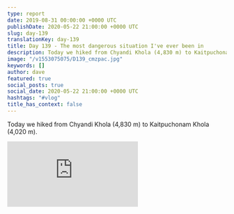 ```yaml
---
type: report
date: 2019-08-31 00:00:00 +0000 UTC
publishDate: 2020-05-22 21:00:00 +0000 UTC
slug: day-139
translationKey: day-139
title: Day 139 - The most dangerous situation I've ever been in
description: Today we hiked from Chyandi Khola (4,830 m) to Kaitpuchonam Khola (4,020 m).
image: "/v1553075075/D139_cmzpac.jpg"
keywords: []
author: dave
featured: true
social_posts: true
social_date: 2020-05-22 21:00:00 +0000 UTC
hashtags: "#vlog"
title_has_context: false
---
```


Today we hiked from Chyandi Khola (4,830 m) to Kaitpuchonam Khola (4,020 m).

<iframe src="https://www.youtube.com/embed/GISnGwKfT-Y" frameborder="0" allow="accelerometer; autoplay; encrypted-media; gyroscope; picture-in-picture" allowfullscreen></iframe>

